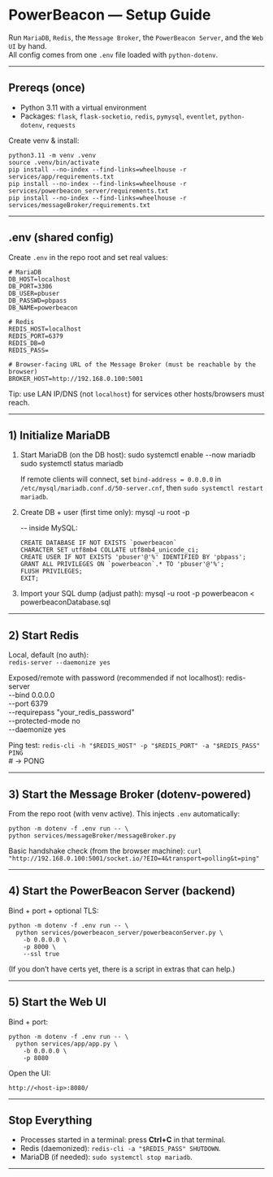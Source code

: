 # PowerBeacon — Setup Guide

Run `MariaDB`, `Redis`, the `Message Broker`, the `PowerBeacon Server`, and the `Web UI` by hand.  
All config comes from one `.env` file loaded with `python-dotenv`.

---

## Prereqs (once)

- Python 3.11 with a virtual environment
- Packages: `flask`, `flask-socketio`, `redis`, `pymysql`, `eventlet`, `python-dotenv`, `requests`

Create venv & install: 

    python3.11 -m venv .venv        
    source .venv/bin/activate  
    pip install --no-index --find-links=wheelhouse -r services/app/requirements.txt  
    pip install --no-index --find-links=wheelhouse -r services/powerbeacon_server/requirements.txt  
    pip install --no-index --find-links=wheelhouse -r services/messageBroker/requirements.txt  


---

## .env (shared config)

Create `.env` in the repo root and set real values:

    # MariaDB
    DB_HOST=localhost
    DB_PORT=3306
    DB_USER=pbuser
    DB_PASSWD=pbpass
    DB_NAME=powerbeacon

    # Redis
    REDIS_HOST=localhost
    REDIS_PORT=6379
    REDIS_DB=0
    REDIS_PASS=

    # Browser-facing URL of the Message Broker (must be reachable by the browser)
    BROKER_HOST=http://192.168.0.100:5001

Tip: use LAN IP/DNS (not `localhost`) for services other hosts/browsers must reach.

---

## 1) Initialize MariaDB

1. Start MariaDB (on the DB host):
    sudo systemctl enable --now mariadb
    sudo systemctl status mariadb

   If remote clients will connect, set `bind-address = 0.0.0.0` in `/etc/mysql/mariadb.conf.d/50-server.cnf`,
   then `sudo systemctl restart mariadb`.

2. Create DB + user (first time only):
    mysql -u root -p

    -- inside MySQL:
   
       CREATE DATABASE IF NOT EXISTS `powerbeacon`
       CHARACTER SET utf8mb4 COLLATE utf8mb4_unicode_ci;
       CREATE USER IF NOT EXISTS 'pbuser'@'%' IDENTIFIED BY 'pbpass';
       GRANT ALL PRIVILEGES ON `powerbeacon`.* TO 'pbuser'@'%';
       FLUSH PRIVILEGES;
       EXIT;

4. Import your SQL dump (adjust path):
    mysql -u root -p powerbeacon < powerbeaconDatabase.sql

---

## 2) Start Redis

Local, default (no auth):  
    `redis-server --daemonize yes`

Exposed/remote with password (recommended if not localhost):
    redis-server \
      --bind 0.0.0.0 \
      --port 6379 \
      --requirepass "your_redis_password" \
      --protected-mode no \
      --daemonize yes

Ping test:
    `redis-cli -h "$REDIS_HOST" -p "$REDIS_PORT" -a "$REDIS_PASS" PING`  
    # → PONG

---

## 3) Start the Message Broker (dotenv-powered)

From the repo root (with venv active). This injects `.env` automatically:  

    python -m dotenv -f .env run -- \
    python services/messageBroker/messageBroker.py

Basic handshake check (from the browser machine):
    `curl "http://192.168.0.100:5001/socket.io/?EIO=4&transport=polling&t=ping"`  

---

## 4) Start the PowerBeacon Server (backend)

Bind + port + optional TLS:

    python -m dotenv -f .env run -- \
      python services/powerbeacon_server/powerbeaconServer.py \
        -b 0.0.0.0 \
        -p 8000 \
        --ssl true

(If you don’t have certs yet, there is a script in extras that can help.)

---

## 5) Start the Web UI

Bind + port:

    python -m dotenv -f .env run -- \
      python services/app/app.py \
        -b 0.0.0.0 \
        -p 8080

Open the UI:

    http://<host-ip>:8080/

---

## Stop Everything

- Processes started in a terminal: press **Ctrl+C** in that terminal.
- Redis (daemonized): `redis-cli -a "$REDIS_PASS" SHUTDOWN`.
- MariaDB (if needed): `sudo systemctl stop mariadb`.

---

